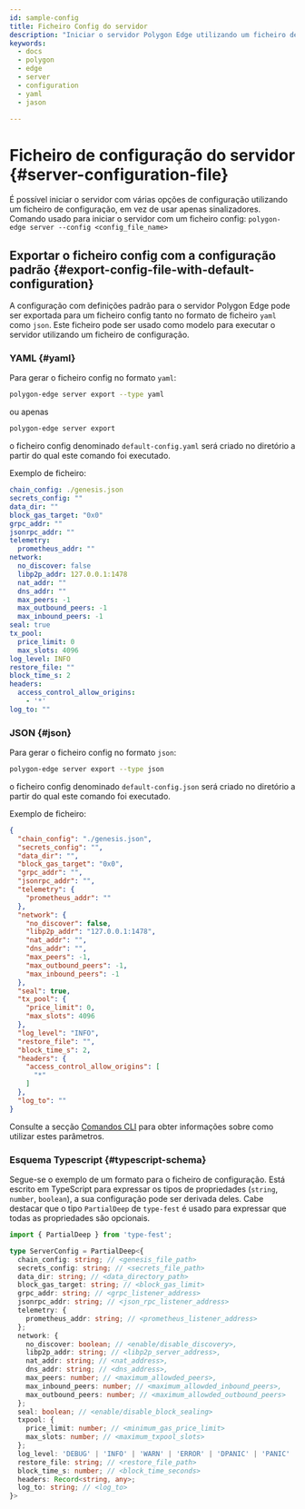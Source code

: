 ```yaml
---
id: sample-config
title: Ficheiro Config do servidor
description: "Iniciar o servidor Polygon Edge utilizando um ficheiro de configuração."
keywords:
  - docs
  - polygon
  - edge
  - server
  - configuration
  - yaml
  - jason

---
```

# Ficheiro de configuração do servidor {#server-configuration-file}
É possível iniciar o servidor com várias opções de configuração utilizando um ficheiro de configuração, em vez de usar apenas sinalizadores.
Comando usado para iniciar o servidor com um ficheiro config: `polygon-edge server --config <config_file_name>`

## Exportar o ficheiro config com a configuração padrão {#export-config-file-with-default-configuration}
A configuração com definições padrão para o servidor Polygon Edge pode ser exportada para um ficheiro config tanto no formato de ficheiro `yaml` como `json`.
Este ficheiro pode ser usado como modelo para executar o servidor utilizando um ficheiro de configuração.

### YAML {#yaml}
Para gerar o ficheiro config no formato `yaml`:
```bash
polygon-edge server export --type yaml
```
ou apenas
```bash
polygon-edge server export
```
o ficheiro config denominado `default-config.yaml` será criado no diretório a partir do qual este comando foi executado.

Exemplo de ficheiro:
```yaml
chain_config: ./genesis.json
secrets_config: ""
data_dir: ""
block_gas_target: "0x0"
grpc_addr: ""
jsonrpc_addr: ""
telemetry:
  prometheus_addr: ""
network:
  no_discover: false
  libp2p_addr: 127.0.0.1:1478
  nat_addr: ""
  dns_addr: ""
  max_peers: -1
  max_outbound_peers: -1
  max_inbound_peers: -1
seal: true
tx_pool:
  price_limit: 0
  max_slots: 4096
log_level: INFO
restore_file: ""
block_time_s: 2
headers:
  access_control_allow_origins:
    - '*'
log_to: ""
```

### JSON {#json}
Para gerar o ficheiro config no formato `json`:
```bash
polygon-edge server export --type json
```
o ficheiro config denominado `default-config.json` será criado no diretório a partir do qual este comando foi executado.

Exemplo de ficheiro:

```json
{
  "chain_config": "./genesis.json",
  "secrets_config": "",
  "data_dir": "",
  "block_gas_target": "0x0",
  "grpc_addr": "",
  "jsonrpc_addr": "",
  "telemetry": {
    "prometheus_addr": ""
  },
  "network": {
    "no_discover": false,
    "libp2p_addr": "127.0.0.1:1478",
    "nat_addr": "",
    "dns_addr": "",
    "max_peers": -1,
    "max_outbound_peers": -1,
    "max_inbound_peers": -1
  },
  "seal": true,
  "tx_pool": {
    "price_limit": 0,
    "max_slots": 4096
  },
  "log_level": "INFO",
  "restore_file": "",
  "block_time_s": 2,
  "headers": {
    "access_control_allow_origins": [
      "*"
    ]
  },
  "log_to": ""
}
```

Consulte a secção [Comandos CLI](/docs/edge/get-started/cli-commands) para obter informações sobre como utilizar estes parâmetros.

### Esquema Typescript {#typescript-schema}

Segue-se o exemplo de um formato para o ficheiro de configuração. Está escrito em TypeScript para expressar os tipos de propriedades (`string`, `number`, `boolean`), a sua configuração pode ser derivada deles. Cabe destacar que o tipo `PartialDeep` de `type-fest` é usado para expressar que todas as propriedades são opcionais.

```typescript
import { PartialDeep } from 'type-fest';

type ServerConfig = PartialDeep<{
  chain_config: string; // <genesis_file_path>
  secrets_config: string; // <secrets_file_path>
  data_dir: string; // <data_directory_path>
  block_gas_target: string; // <block_gas_limit>
  grpc_addr: string; // <grpc_listener_address>
  jsonrpc_addr: string; // <json_rpc_listener_address>
  telemetry: {
    prometheus_addr: string; // <prometheus_listener_address>
  };
  network: {
    no_discover: boolean; // <enable/disable_discovery>,
    libp2p_addr: string; // <libp2p_server_address>,
    nat_addr: string; // <nat_address>,
    dns_addr: string; // <dns_address>,
    max_peers: number; // <maximum_allowded_peers>,
    max_inbound_peers: number; // <maximum_allowded_inbound_peers>,
    max_outbound_peers: number; // <maximum_allowded_outbound_peers>
  };
  seal: boolean; // <enable/disable_block_sealing>
  txpool: {
    price_limit: number; // <minimum_gas_price_limit>
    max_slots: number; // <maximum_txpool_slots>
  };
  log_level: 'DEBUG' | 'INFO' | 'WARN' | 'ERROR' | 'DPANIC' | 'PANIC' | 'FATAL'; // <log_level>
  restore_file: string; // <restore_file_path>
  block_time_s: number; // <block_time_seconds>
  headers: Record<string, any>;
  log_to: string; // <log_to>
}>
```

